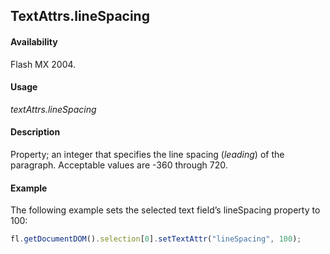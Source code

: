 ## TextAttrs.lineSpacing

#### Availability

Flash MX 2004.

#### Usage

*textAttrs.lineSpacing*

#### Description

Property; an integer that specifies the line spacing (*leading*) of the paragraph. Acceptable values are -360 through 720.

#### Example

The following example sets the selected text field’s lineSpacing property to 100:

```javascript
fl.getDocumentDOM().selection[0].setTextAttr("lineSpacing", 100);

```
